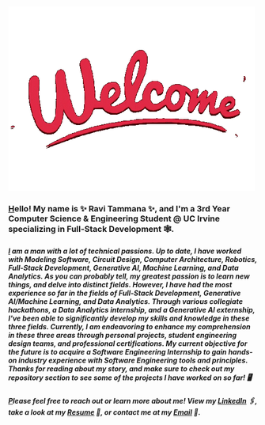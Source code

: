 ![](https://github.com/Raviteja-Tammana/Raviteja-Tammana/blob/main/welcome-images-server.gif)

### [H](https://github.com/Raviteja-Tammana)ello! My name is ✨ Ravi Tammana ✨, and I'm a 3rd Year Computer Science & Engineering Student @ UC Irvine specializing in Full-Stack Development 🕸️.

##### [I](https://github.com/Raviteja-Tammana) am a man with a lot of technical passions. Up to date, I have worked with Modeling Software, Circuit Design, Computer Architecture, Robotics, Full-Stack Development, Generative AI, Machine Learning, and Data Analytics. As you can probably tell, my greatest passion is to learn new things, and delve into distinct fields. However, I have had the most experience so far in the fields of Full-Stack Development, Generative AI/Machine Learning, and Data Analytics. Through various collegiate hackathons, a Data Analytics internship, and a Generative AI externship, I've been able to significantly develop my skills and knowledge in these three fields. Currently, I am endeavoring to enhance my comprehension in these three areas through personal projects, student engineering design teams, and professional certifications. My current objective for the future is to acquire a Software Engineering Internship to gain hands-on industry experience with Software Engineering tools and principles. Thanks for reading about my story, and make sure to check out my repository section to see some of the projects I have worked on so far! 🖥️

##### [P](https://github.com/Raviteja-Tammana)lease feel free to reach out or learn more about me! View my [**LinkedIn**](https://www.linkedin.com/in/ravi-tammana) 🖇️, take a look at my [**Resume**](https://drive.google.com/file/d/1O2YKqnGCnwVrhPn__MuPGjvOEWL5qge6/view?usp=sharing) 📃, or contact me at my [**Email**](ravi.tammana25@gmail.com) 📨.

<!--
**Raviteja-Tammana/Raviteja-Tammana** is a ✨ _special_ ✨ repository because its `README.md` (this file) appears on your GitHub profile.

Here are some ideas to get you started:

- 🔭 I’m currently working on ...
- 🌱 I’m currently learning ...
- 👯 I’m looking to collaborate on ...
- 🤔 I’m looking for help with ...
- 💬 Ask me about ...
- 📫 How to reach me: ...
- 😄 Pronouns: ...
- ⚡ Fun fact: ...
-->
